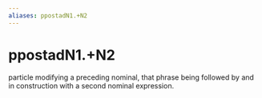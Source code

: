 ```yaml
---
aliases: ppostadN1.+N2
---
```

# ppostadN1.+N2

particle modifying a preceding nominal, that phrase being followed by and in construction with a second nominal expression.